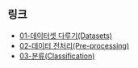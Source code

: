 ## 링크

- [01-데이터셋 다루기(Datasets)](https://colab.research.google.com/github/teddylee777/code-challenge/blob/main/04-Machine-Learning/03-%EB%8D%B0%EC%9D%B4%ED%84%B0%EC%85%8B-(Dataset)-%EB%8B%A4%EB%A3%A8%EA%B8%B0-(%EC%8B%A4%EC%8A%B5).ipynb)
- [02-데이터 전처리(Pre-processing)](https://colab.research.google.com/github/teddylee777/code-challenge/blob/main/04-Machine-Learning/04-%EB%8D%B0%EC%9D%B4%ED%84%B0%EC%A0%84%EC%B2%98%EB%A6%AC-(Preprocessing)-(%EC%8B%A4%EC%8A%B5).ipynb)
- [03-분류(Classification)](https://colab.research.google.com/github/teddylee777/code-challenge/blob/main/04-Machine-Learning/05-%EB%B6%84%EB%A5%98-(Classifications)-(%EC%8B%A4%EC%8A%B5).ipynb)
